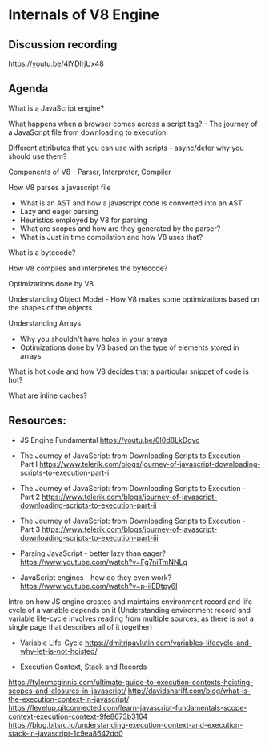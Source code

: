 #  Internals of V8 Engine

## Discussion recording 

https://youtu.be/4lYDlrjUx48

## Agenda

What is a JavaScript engine?

What happens when a browser comes across a script tag? - The journey of a JavaScript file from downloading to execution.

Different attributes that you can use with scripts - async/defer why you should use them?

Components of V8 - Parser, Interpreter, Compiler

How V8 parses a javascript file
- What is an AST and how a javascript code is converted into an AST
- Lazy and eager parsing
- Heuristics employed by V8 for parsing
- What are scopes and how are they generated by the parser?
- What is Just in time compilation and how V8 uses that?

What is a bytecode?

How V8 compiles and interpretes the bytecode?

Optimizations done by V8

Understanding Object Model - How V8 makes some optimizations based on the shapes of the objects

Understanding Arrays
- Why you shouldn't have holes in your arrays
- Optimizations done by V8 based on the type of elements stored in arrays

What is hot code and how V8 decides that a particular snippet of code is hot?

What are inline caches?


## Resources:
- JS Engine Fundamental
https://youtu.be/0I0d8LkDqyc

- The Journey of JavaScript: from Downloading Scripts to Execution - Part I
https://www.telerik.com/blogs/journey-of-javascript-downloading-scripts-to-execution-part-i

- The Journey of JavaScript: from Downloading Scripts to Execution - Part 2
https://www.telerik.com/blogs/journey-of-javascript-downloading-scripts-to-execution-part-ii

- The Journey of JavaScript: from Downloading Scripts to Execution - Part 3
https://www.telerik.com/blogs/journey-of-javascript-downloading-scripts-to-execution-part-iii

- Parsing JavaScript - better lazy than eager?
https://www.youtube.com/watch?v=Fg7niTmNNLg

- JavaScript engines - how do they even work?
https://www.youtube.com/watch?v=p-iiEDtpy6I

Intro on how JS engine creates and maintains environment record and life-cycle of a variable depends on it
(Understanding environment record and variable life-cycle involves reading from multiple sources, as there is not a single page that describes all of it together)

- Variable Life-Cycle
https://dmitripavlutin.com/variables-lifecycle-and-why-let-is-not-hoisted/

- Execution Context, Stack and Records

https://tylermcginnis.com/ultimate-guide-to-execution-contexts-hoisting-scopes-and-closures-in-javascript/
http://davidshariff.com/blog/what-is-the-execution-context-in-javascript/
https://levelup.gitconnected.com/learn-javascript-fundamentals-scope-context-execution-context-9fe8673b3164
https://blog.bitsrc.io/understanding-execution-context-and-execution-stack-in-javascript-1c9ea8642dd0
